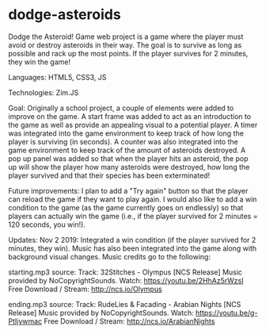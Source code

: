 # dodge-asteroids
Dodge the Asteroid! Game web project is a game where the player must avoid or destroy asteroids in their way. The goal is to survive as long as possible and rack up the most points. If the player survives for 2 minutes, they win the game!

Languages: HTML5, CSS3, JS

Technologies: Zim.JS

Goal: Originally a school project, a couple of elements were added to improve on the game. A start frame was added to act as an introduction to the game as well as provide an appealing visual to a potential player. A timer was integrated into the game environment to keep track of how long the player is surviving (in seconds). A counter was also integrated into the game environment to keep track of the amount of asteroids destroyed. A pop up panel was added so that when the player hits an asteroid, the pop up will show the player how many asteroids were destroyed, how long the player survived and that their species has been exterminated!

Future improvements: I plan to add a "Try again" button so that the player can reload the game if they want to play again. I would also like to add a win condition to the game (as the game currently goes on endlessly) so that players can actually win the game (i.e., if the player survived for 2 minutes = 120 seconds, you win!).

Updates:
Nov 2 2019: Integrated a win condition (if the player survived for 2 minutes, they win). Music has also been integrated into the game along with background visual changes. Music credits go to the following:

starting.mp3 source:
Track: 32Stitches - Olympus [NCS Release]
Music provided by NoCopyrightSounds.
Watch: https://youtu.be/2HhAz5rWzsI
Free Download / Stream: http://ncs.io/Olympus

ending.mp3 source:
Track: RudeLies & Facading - Arabian Nights [NCS Release]
Music provided by NoCopyrightSounds.
Watch: https://youtu.be/g-PtIjywmac
Free Download / Stream: http://ncs.io/ArabianNights
